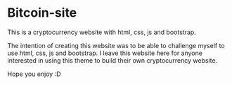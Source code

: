 # Bitcoin-site
This is a cryptocurrency website with html, css, js and bootstrap.

The intention of creating this website was to be able to challenge myself to use html, css, js and bootstrap.
I leave this website here for anyone interested in using this theme to build their own cryptocurrency website.

Hope you enjoy :D
